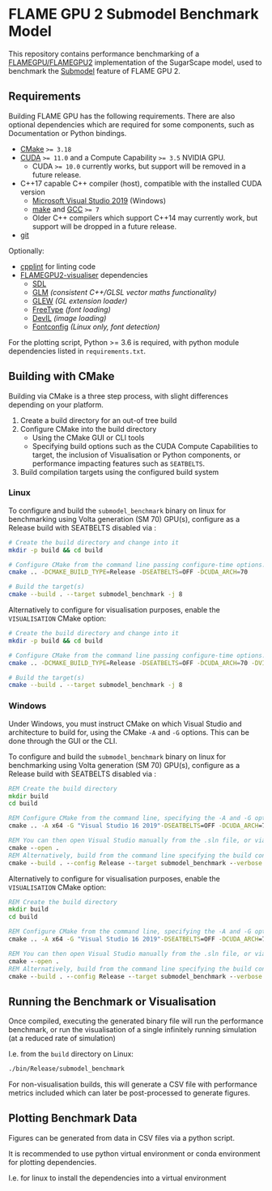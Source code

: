 # FLAME GPU 2 Submodel Benchmark Model

This repository contains performance benchmarking of a [FLAMEGPU/FLAMEGPU2](https://github.com/FLAMEGPU/FLAMEGPU2) implementation of the SugarScape model, used to benchmark the [Submodel](https://docs.flamegpu.com/guide/7-submodels/) feature of FLAME GPU 2.

<!-- @todo - expand this description of the benchmark model -->

<!-- ## Visualisation  -->

<!-- @todo - add the visualisation screenshot -->

<!-- ## Benchmark Results -->

<!-- @todo - add results figures -->

## Requirements

Building FLAME GPU has the following requirements. There are also optional dependencies which are required for some components, such as Documentation or Python bindings.

+ [CMake](https://cmake.org/download/) `>= 3.18`
+ [CUDA](https://developer.nvidia.com/cuda-downloads) `>= 11.0` and a Compute Capability `>= 3.5` NVIDIA GPU.
  + CUDA `>= 10.0` currently works, but support will be removed in a future release.
+ C++17 capable C++ compiler (host), compatible with the installed CUDA version
  + [Microsoft Visual Studio 2019](https://visualstudio.microsoft.com/) (Windows)
  + [make](https://www.gnu.org/software/make/) and [GCC](https://gcc.gnu.org/) `>= 7`
  + Older C++ compilers which support C++14 may currently work, but support will be dropped in a future release.
+ [git](https://git-scm.com/)

Optionally:

+ [cpplint](https://github.com/cpplint/cpplint) for linting code
+ [FLAMEGPU2-visualiser](https://github.com/FLAMEGPU/FLAMEGPU2-visualiser) dependencies
  + [SDL](https://www.libsdl.org/)
  + [GLM](http://glm.g-truc.net/) *(consistent C++/GLSL vector maths functionality)*
  + [GLEW](http://glew.sourceforge.net/) *(GL extension loader)*
  + [FreeType](http://www.freetype.org/)  *(font loading)*
  + [DevIL](http://openil.sourceforge.net/)  *(image loading)*
  + [Fontconfig](https://www.fontconfig.org/)  *(Linux only, font detection)*

For the plotting script, Python >= 3.6 is required, with python module dependencies listed in `requirements.txt`.

## Building with CMake

Building via CMake is a three step process, with slight differences depending on your platform.

1. Create a build directory for an out-of tree build
2. Configure CMake into the build directory
    + Using the CMake GUI or CLI tools
    + Specifying build options such as the CUDA Compute Capabilities to target, the inclusion of Visualisation or Python components, or performance impacting features such as `SEATBELTS`.
3. Build compilation targets using the configured build system

### Linux

To configure and build the `submodel_benchmark` binary on linux for benchmarking using Volta generation (SM 70) GPU(s), configure as a Release build with SEATBELTS disabled via :

```bash
# Create the build directory and change into it
mkdir -p build && cd build

# Configure CMake from the command line passing configure-time options. 
cmake .. -DCMAKE_BUILD_TYPE=Release -DSEATBELTS=OFF -DCUDA_ARCH=70 

# Build the target(s)
cmake --build . --target submodel_benchmark -j 8
```

Alternatively to configure for visualisation purposes, enable the `VISUALISATION` CMake option:

```bash
# Create the build directory and change into it
mkdir -p build && cd build

# Configure CMake from the command line passing configure-time options. 
cmake .. -DCMAKE_BUILD_TYPE=Release -DSEATBELTS=OFF -DCUDA_ARCH=70 -DVISUALISATION=ON

# Build the target(s)
cmake --build . --target submodel_benchmark -j 8
```

### Windows

Under Windows, you must instruct CMake on which Visual Studio and architecture to build for, using the CMake `-A` and `-G` options.
This can be done through the GUI or the CLI.

To configure and build the `submodel_benchmark` binary on linux for benchmarking using Volta generation (SM 70) GPU(s), configure as a Release build with SEATBELTS disabled via :

```cmd
REM Create the build directory 
mkdir build
cd build

REM Configure CMake from the command line, specifying the -A and -G options. Alternatively use the GUI
cmake .. -A x64 -G "Visual Studio 16 2019"-DSEATBELTS=OFF -DCUDA_ARCH=70 

REM You can then open Visual Studio manually from the .sln file, or via:
cmake --open . 
REM Alternatively, build from the command line specifying the build configuration
cmake --build . --config Release --target submodel_benchmark --verbose
```

Alternatively to configure for visualisation purposes, enable the `VISUALISATION` CMake option:

```cmd
REM Create the build directory 
mkdir build
cd build

REM Configure CMake from the command line, specifying the -A and -G options. Alternatively use the GUI
cmake .. -A x64 -G "Visual Studio 16 2019"-DSEATBELTS=OFF -DCUDA_ARCH=70 -DVISUALISATION=ON

REM You can then open Visual Studio manually from the .sln file, or via:
cmake --open . 
REM Alternatively, build from the command line specifying the build configuration
cmake --build . --config Release --target submodel_benchmark --verbose
```

## Running the Benchmark or Visualisation


Once compiled, executing the generated binary file will run the performance benchmark, or run the visualisation of a single infinitely running simulation (at a reduced rate of simulation)

I.e. from the `build` directory on Linux:

```bash
./bin/Release/submodel_benchmark 
```

For non-visualisation builds, this will generate a CSV file with performance metrics included which can later be post-processed to generate figures.


## Plotting Benchmark Data

Figures can be generated from data in CSV files via a python script.

It is recommended to use python virtual environment or conda environment for plotting dependencies. 

I.e. for linux to install the dependencies into a virtual environment 